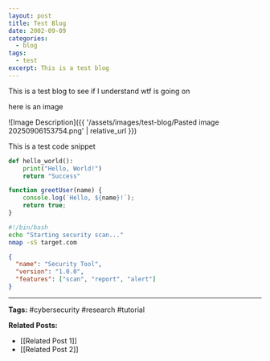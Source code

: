 ```yaml
---
layout: post
title: Test Blog
date: 2002-09-09
categories:
  - blog
tags:
  - test
excerpt: This is a test blog
---
```


This is a test blog to see if I understand wtf is going on


here is an image

![Image Description]({{ '/assets/images/test-blog/Pasted image 20250906153754.png' | relative_url }})



This is a test code snippet

```python
def hello_world():
    print("Hello, World!")
    return "Success"
```

```javascript
function greetUser(name) {
    console.log(`Hello, ${name}!`);
    return true;
}
```

```bash
#!/bin/bash
echo "Starting security scan..."
nmap -sS target.com
```

```json
{
  "name": "Security Tool",
  "version": "1.0.0",
  "features": ["scan", "report", "alert"]
}
```

---

**Tags:** #cybersecurity #research #tutorial

**Related Posts:**
- [[Related Post 1]]
- [[Related Post 2]]
